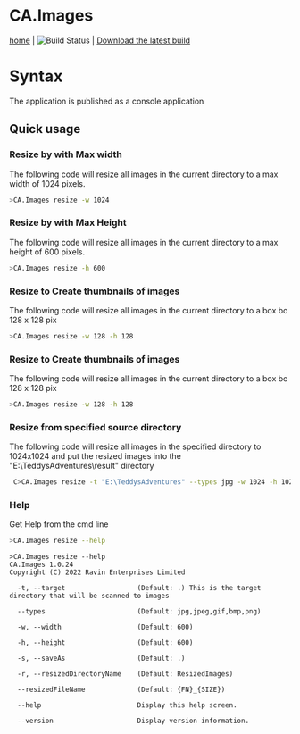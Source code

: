 # CA.Images
 [home](/index.md) | 
![Build Status](https://github.com/codeassociate/CA.Images/actions/workflows/BuildAndTest.yml/badge.svg)
    | [Download the latest build](https://github.com/CodeAssociate/CA.Images/releases/ "Latest Build")

# Syntax
The application is published as a console application


## Quick usage
### Resize by with Max width  
The following code will resize all images in the current directory to a max width of 1024 pixels. 
``` bash
>CA.Images resize -w 1024
```

### Resize by with Max Height  
The following code will resize all images in the current directory to a max height of 600 pixels. 
``` bash
>CA.Images resize -h 600 
```

### Resize to Create thumbnails of images 
The following code will resize all images in the current directory to a box bo 128 x 128 pix 
``` bash
>CA.Images resize -w 128 -h 128 
```

### Resize to Create thumbnails of images 
The following code will resize all images in the current directory to a box bo 128 x 128 pix 
``` bash
>CA.Images resize -w 128 -h 128 
```

### Resize from specified source directory
The following code will resize all images in the specified directory to 1024x1024 and put the resized images into the "E:\TeddysAdventures\result" directory  
``` bash
 C>CA.Images resize -t "E:\TeddysAdventures" --types jpg -w 1024 -h 1024 -r "result"
```


### Help
Get Help from the cmd line
``` bash
>CA.Images resize --help
```
```
>CA.Images resize --help
CA.Images 1.0.24
Copyright (C) 2022 Ravin Enterprises Limited

  -t, --target                  (Default: .) This is the target directory that will be scanned to images

  --types                       (Default: jpg,jpeg,gif,bmp,png)

  -w, --width                   (Default: 600)

  -h, --height                  (Default: 600)

  -s, --saveAs                  (Default: .)

  -r, --resizedDirectoryName    (Default: ResizedImages)

  --resizedFileName             (Default: {FN}_{SIZE})

  --help                        Display this help screen.

  --version                     Display version information.

```